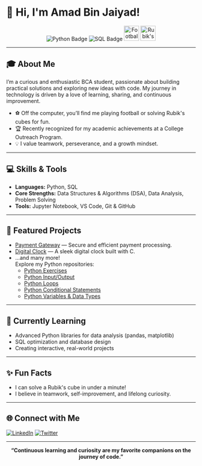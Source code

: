 # 👋 Hi, I'm Amad Bin Jaiyad!

<p align="center">
  <img src="https://img.shields.io/badge/Python-3776AB?logo=python&logoColor=white" alt="Python Badge" />
  <img src="https://img.shields.io/badge/SQL-025E8C?logo=sqlite&logoColor=white" alt="SQL Badge" />
  <img src="https://cdn-icons-png.flaticon.com/512/1099/1099672.png" alt="Football Icon" title="Football" width="40"/>
  <img src="https://cdn-icons-png.flaticon.com/512/480/480382.png" alt="Rubik's Cube Icon" title="Rubik's Cube" width="40"/>
</p>

---

## 🎓 About Me

I’m a curious and enthusiastic BCA student, passionate about building practical solutions and exploring new ideas with code. My journey in technology is driven by a love of learning, sharing, and continuous improvement.

- ⚽ Off the computer, you’ll find me playing football or solving Rubik's cubes for fun.
- 🏆 Recently recognized for my academic achievements at a College Outreach Program.
- 💡 I value teamwork, perseverance, and a growth mindset.

---

## 💻 Skills & Tools

- **Languages:** Python, SQL
- **Core Strengths:** Data Structures & Algorithms (DSA), Data Analysis, Problem Solving
- **Tools:** Jupyter Notebook, VS Code, Git & GitHub

---

## 🚀 Featured Projects

- [Payment Gateway](https://github.com/abjaiyad/Python-Exercises) — Secure and efficient payment processing.
- [Digital Clock](https://github.com/abjaiyad/Python-Input-Output) — A sleek digital clock built with C.
- ...and many more!  
  Explore my Python repositories:
  - [Python Exercises](https://github.com/abjaiyad/Python-Exercises)
  - [Python Input/Output](https://github.com/abjaiyad/Python-Input-Output)
  - [Python Loops](https://github.com/abjaiyad/Python-Loops)
  - [Python Conditional Statements](https://github.com/abjaiyad/Python-ConditionalStatements)
  - [Python Variables & Data Types](https://github.com/abjaiyad/Python-Variables-DataTypes)

---

## 🌱 Currently Learning

- Advanced Python libraries for data analysis (pandas, matplotlib)
- SQL optimization and database design
- Creating interactive, real-world projects

---

## ✨ Fun Facts

- I can solve a Rubik's cube in under a minute!
- I believe in teamwork, self-improvement, and lifelong curiosity.

---

## 🌐 Connect with Me

[![LinkedIn](https://img.shields.io/badge/LinkedIn-blue?logo=linkedin)](https://www.linkedin.com/in/amad-bin-jaiyad/)
[![Twitter](https://img.shields.io/badge/Twitter-black?logo=twitter)](https://x.com/abjaiyad)

---

<p align="center"><b>“Continuous learning and curiosity are my favorite companions on the journey of code.”</b></p>
